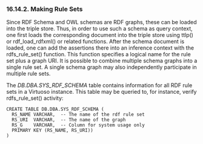 <div id="rdfsparqlrulemake" class="section">

<div class="titlepage">

<div>

<div>

### 16.14.2. Making Rule Sets

</div>

</div>

</div>

Since RDF Schema and OWL schemas are RDF graphs, these can be loaded
into the triple store. Thus, in order to use such a schema as query
context, one first loads the corresponding document into the triple
store using ttlp() or rdf_load_rdfxml() or related functions. After the
schema document is loaded, one can add the assertions there into an
inference context with the rdfs_rule_set() function. This function
specifies a logical name for the rule set plus a graph URI. It is
possible to combine multiple schema graphs into a single rule set. A
single schema graph may also independently participate in multiple rule
sets.

The <span class="emphasis">*DB.DBA.SYS_RDF_SCHEMA*</span> table contains
information for all RDF rule sets in a Virtuoso instance. This table may
be queried to, for instance, verify rdfs_rule_set() activity:

``` programlisting
CREATE TABLE DB.DBA.SYS_RDF_SCHEMA (
  RS_NAME VARCHAR,  -- The name of the rdf rule set
  RS_URI  VARCHAR,  -- The name of the graph
  RS_G    VARCHAR,  -- Column for system usage only
  PRIMARY KEY (RS_NAME, RS_URI))
)
```

</div>
